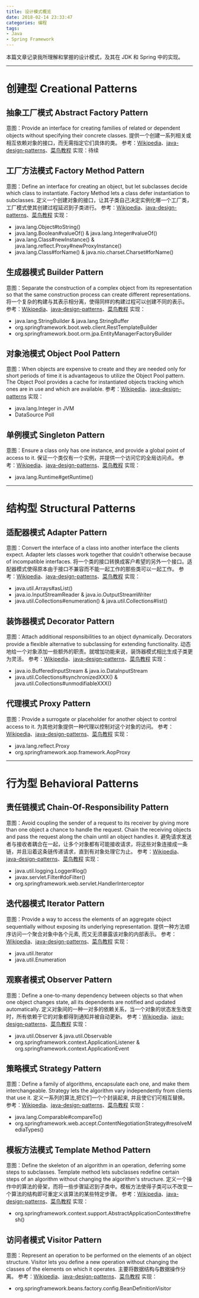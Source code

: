 ```yaml
---
title: 设计模式概览
date: 2018-02-14 23:33:47
categories: 编程
tags:
- Java
- Spring Framework
---
```

本篇文章记录我所理解和掌握的设计模式，及其在 JDK 和 Spring 中的实现。<!-- more -->

---

# 创建型 Creational Patterns

## 抽象工厂模式 Abstract Factory Pattern
意图：Provide an interface for creating families of related or dependent objects without specifying their concrete classes. 提供一个创建一系列相关或相互依赖对象的接口，而无需指定它们具体的类。
参考：[Wikipedia](https://en.wikipedia.org/wiki/Abstract_factory_pattern)、[java-design-patterns](https://github.com/iluwatar/java-design-patterns/tree/master/abstract-factory)、[菜鸟教程](http://www.runoob.com/design-pattern/abstract-factory-pattern.html)
实现：待续

## 工厂方法模式 Factory Method Pattern
意图：Define an interface for creating an object, but let subclasses decide which class to instantiate. Factory Method lets a class defer instantiation to subclasses. 定义一个创建对象的接口，让其子类自己决定实例化哪一个工厂类，工厂模式使其创建过程延迟到子类进行。
参考：[Wikipedia](https://en.wikipedia.org/wiki/Factory_method_pattern)、[java-design-patterns](https://github.com/iluwatar/java-design-patterns/tree/master/factory-method)、[菜鸟教程](http://www.runoob.com/design-pattern/factory-pattern.html)
实现：
- java.lang.Object#toString()
- java.lang.Boolean#valueOf() & java.lang.Integer#valueOf()
- java.lang.Class#newInstance() & java.lang.reflect.Proxy#newProxyInstance()
- java.lang.Class#forName() & java.nio.charset.Charset#forName()

## 生成器模式 Builder Pattern
意图：Separate the construction of a complex object from its representation so that the same construction process can create different representations. 将一个复杂的构建与其表示相分离，使得同样的构建过程可以创建不同的表示。
参考：[Wikipedia](https://en.wikipedia.org/wiki/Builder_pattern)、[java-design-patterns](https://github.com/iluwatar/java-design-patterns/tree/master/builder)、[菜鸟教程](http://www.runoob.com/design-pattern/builder-pattern.html)
实现：
- java.lang.StringBuilder & java.lang.StringBuffer
- org.springframework.boot.web.client.RestTemplateBuilder
- org.springframework.boot.orm.jpa.EntityManagerFactoryBuilder

## 对象池模式 Object Pool Pattern
意图：When objects are expensive to create and they are needed only for short periods of time it is advantageous to utilize the Object Pool pattern. The Object Pool provides a cache for instantiated objects tracking which ones are in use and which are available.
参考：[Wikipedia](https://en.wikipedia.org/wiki/Object_pool_pattern)、[java-design-patterns](https://github.com/iluwatar/java-design-patterns/tree/master/object-pool)
实现：
- java.lang.Integer in JVM
- DataSource Poll

## 单例模式 Singleton Pattern
意图：Ensure a class only has one instance, and provide a global point of access to it. 保证一个类仅有一个实例，并提供一个访问它的全局访问点。
参考：[Wikipedia](https://en.wikipedia.org/wiki/Singleton_pattern)、[java-design-patterns](https://github.com/iluwatar/java-design-patterns/tree/master/singleton)、[菜鸟教程](http://www.runoob.com/design-pattern/singleton-pattern.html)
实现：
- java.lang.Runtime#getRuntime()

---

# 结构型 Structural Patterns

## 适配器模式 Adapter Pattern
意图：Convert the interface of a class into another interface the clients expect. Adapter lets classes work together that couldn't otherwise because of incompatible interfaces. 将一个类的接口转换成客户希望的另外一个接口。适配器模式使得原本由于接口不兼容而不能一起工作的那些类可以一起工作。
参考：[Wikipedia](https://en.wikipedia.org/wiki/Adapter_pattern)、[java-design-patterns](https://github.com/iluwatar/java-design-patterns/tree/master/adapter)、[菜鸟教程](http://www.runoob.com/design-pattern/adapter-pattern.html)
实现：
- java.util.Arrays#asList()
- java.io.InputStreamReader & java.io.OutputStreamWriter
- java.util.Collections#enumeration() & java.util.Collections#list()

## 装饰器模式 Decorator Pattern
意图：Attach additional responsibilities to an object dynamically. Decorators provide a flexible alternative to subclassing for extending functionality. 动态地给一个对象添加一些额外的职责。就增加功能来说，装饰器模式相比生成子类更为灵活。
参考：[Wikipedia](https://en.wikipedia.org/wiki/Decorator_pattern)、[java-design-patterns](https://github.com/iluwatar/java-design-patterns/tree/master/decorator)、[菜鸟教程](http://www.runoob.com/design-pattern/decorator-pattern.html)
实现：
- java.io.BufferedInputStream & java.io.DataInputStream
- java.util.Collections#synchronizedXXX() & java.util.Collections#unmodifiableXXX()

## 代理模式 Proxy Pattern
意图：Provide a surrogate or placeholder for another object to control access to it. 为其他对象提供一种代理以控制对这个对象的访问。
参考：[Wikipedia](https://en.wikipedia.org/wiki/Proxy_pattern)、[java-design-patterns](https://github.com/iluwatar/java-design-patterns/tree/master/proxy)、[菜鸟教程](http://www.runoob.com/design-pattern/proxy-pattern.html)
实现：
- java.lang.reflect.Proxy
- org.springframework.aop.framework.AopProxy

---

# 行为型 Behavioral Patterns

## 责任链模式 Chain-Of-Responsibility Pattern
意图：Avoid coupling the sender of a request to its receiver by giving more than one object a chance to handle the request. Chain the receiving objects and pass the request along the chain until an object handles it. 避免请求发送者与接收者耦合在一起，让多个对象都有可能接收请求，将这些对象连接成一条链，并且沿着这条链传递请求，直到有对象处理它为止。
参考：[Wikipedia](https://en.wikipedia.org/wiki/Chain-of-responsibility_pattern)、[java-design-patterns](https://github.com/iluwatar/java-design-patterns/tree/master/chain)、[菜鸟教程](http://www.runoob.com/design-pattern/chain-of-responsibility-pattern.html)
实现：
- java.util.logging.Logger#log()
- javax.servlet.Filter#doFilter()
- org.springframework.web.servlet.HandlerInterceptor

## 迭代器模式 Iterator Pattern
意图：Provide a way to access the elements of an aggregate object sequentially without exposing its underlying representation. 提供一种方法顺序访问一个聚合对象中各个元素, 而又无须暴露该对象的内部表示。
参考：[Wikipedia](https://en.wikipedia.org/wiki/Iterator_pattern)、[java-design-patterns](https://github.com/iluwatar/java-design-patterns/tree/master/iterator)、[菜鸟教程](http://www.runoob.com/design-pattern/iterator-pattern.html)
实现：
- java.util.Iterator
- java.util.Enumeration

## 观察者模式 Observer Pattern
意图：Define a one-to-many dependency between objects so that when one object changes state, all its dependents are notified and updated automatically. 定义对象间的一种一对多的依赖关系，当一个对象的状态发生改变时，所有依赖于它的对象都得到通知并被自动更新。
参考：[Wikipedia](https://en.wikipedia.org/wiki/Observer_pattern)、[java-design-patterns](https://github.com/iluwatar/java-design-patterns/tree/master/observer)、[菜鸟教程](http://www.runoob.com/design-pattern/observer-pattern.html)
实现：
- java.util.Observer & java.util.Observable
- org.springframework.context.ApplicationListener & org.springframework.context.ApplicationEvent

## 策略模式 Strategy Pattern
意图：Define a family of algorithms, encapsulate each one, and make them interchangeable. Strategy lets the algorithm vary independently from clients that use it. 定义一系列的算法,把它们一个个封装起来, 并且使它们可相互替换。
参考：[Wikipedia](https://en.wikipedia.org/wiki/Strategy_pattern)、[java-design-patterns](https://github.com/iluwatar/java-design-patterns/tree/master/strategy)、[菜鸟教程](http://www.runoob.com/design-pattern/strategy-pattern.html)
实现：
- java.lang.Comparable#compareTo()
- org.springframework.web.accept.ContentNegotiationStrategy#resolveMediaTypes()

## 模板方法模式 Template Method Pattern
意图：Define the skeleton of an algorithm in an operation, deferring some steps to subclasses. Template method lets subclasses redefine certain steps of an algorithm without changing the algorithm's structure. 定义一个操作中的算法的骨架，而将一些步骤延迟到子类中。模板方法使得子类可以不改变一个算法的结构即可重定义该算法的某些特定步骤。
参考：[Wikipedia](https://en.wikipedia.org/wiki/Template_method_pattern)、[java-design-patterns](https://github.com/iluwatar/java-design-patterns/tree/master/template-method)、[菜鸟教程](http://www.runoob.com/design-pattern/template-pattern.html)
实现：
- org.springframework.context.support.AbstractApplicationContext#refresh()

## 访问者模式 Visitor Pattern
意图：Represent an operation to be performed on the elements of an object structure. Visitor lets you define a new operation without changing the classes of the elements on which it operates. 主要将数据结构与数据操作分离。
参考：[Wikipedia](https://en.wikipedia.org/wiki/Visitor_pattern)、[java-design-patterns](https://github.com/iluwatar/java-design-patterns/tree/master/visitor)、[菜鸟教程](http://www.runoob.com/design-pattern/visitor-pattern.html)
实现：
- org.springframework.beans.factory.config.BeanDefinitionVisitor
